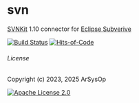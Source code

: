 # svn

[SVNKit](https://svnkit.com/) 1.10 connector for [Eclipse Subverive](https://eclipse.dev/subversive/)

[![Build Status](https://github.com/arsysop/svn/workflows/CI/badge.svg)](https://github.com/arsysop/svn/actions)
[![Hits-of-Code](https://hitsofcode.com/github/arsysop/svn?branch=main)](https://hitsofcode.com/githubarsysop/svn?branch=main/view?branch=main)

###### License 
Copyright (c) 2023, 2025 ArSysOp

[![Apache License 2.0](https://img.shields.io/badge/Apache--2.0-thistle.svg)](https://github.com/arsysop/svn/blob/main/LICENSE) 


